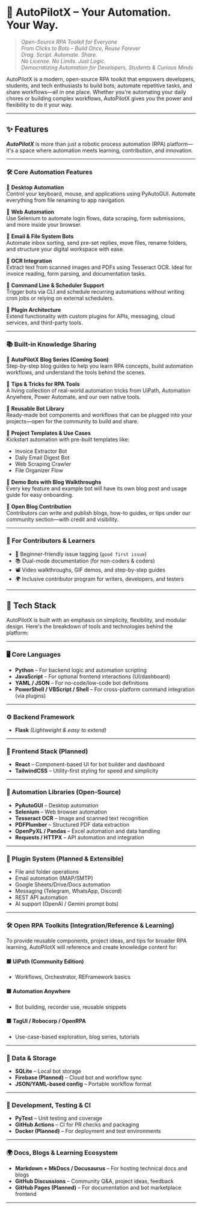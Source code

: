 # 🤖 AutoPilotX – Your Automation. Your Way.

> _Open-Source RPA Toolkit for Everyone_  
> _From Clicks to Bots – Build Once, Reuse Forever_  
> _Drag. Script. Automate. Share._  
> _No License. No Limits. Just Logic._  
> _Democratizing Automation for Developers, Students & Curious Minds_

AutoPilotX is a modern, open-source RPA toolkit that empowers developers, students, and tech enthusiasts to build bots, automate repetitive tasks, and share workflows—all in one place. Whether you're automating your daily chores or building complex workflows, AutoPilotX gives you the power and flexibility to do it your way.

---

## ✨ Features

***AutoPilotX*** is more than just a robotic process automation (RPA) platform—it's a space where automation meets learning, contribution, and innovation.

---

### 🛠️ Core Automation Features

🔹 **Desktop Automation**  
Control your keyboard, mouse, and applications using PyAutoGUI. Automate everything from file renaming to app navigation.

🔹 **Web Automation**  
Use Selenium to automate login flows, data scraping, form submissions, and more inside your browser.

🔹 **Email & File System Bots**  
Automate inbox sorting, send pre-set replies, move files, rename folders, and structure your digital workspace with ease.

🔹 **OCR Integration**  
Extract text from scanned images and PDFs using Tesseract OCR. Ideal for invoice reading, form parsing, and documentation tasks.

🔹 **Command Line & Scheduler Support**  
Trigger bots via CLI and schedule recurring automations without writing cron jobs or relying on external schedulers.

🔹 **Plugin Architecture**  
Extend functionality with custom plugins for APIs, messaging, cloud services, and third-party tools.

---

### 📚 Built-in Knowledge Sharing

🔹 **AutoPilotX Blog Series (Coming Soon)**  
Step-by-step blog guides to help you learn RPA concepts, build automation workflows, and understand the tools behind the scenes.

🔹 **Tips & Tricks for RPA Tools**  
A living collection of real-world automation tricks from UiPath, Automation Anywhere, Power Automate, and our own native tools.

🔹 **Reusable Bot Library**  
Ready-made bot components and workflows that can be plugged into your projects—open for the community to build and share.

🔹 **Project Templates & Use Cases**  
Kickstart automation with pre-built templates like:
- Invoice Extractor Bot  
- Daily Email Digest Bot  
- Web Scraping Crawler  
- File Organizer Flow

🔹 **Demo Bots with Blog Walkthroughs**  
Every key feature and example bot will have its own blog post and usage guide for easy onboarding.

🔹 **Open Blog Contribution**  
Contributors can write and publish blogs, how-to guides, or tips under our community section—with credit and visibility.

---

### 🌱 For Contributors & Learners

- 💬 Beginner-friendly issue tagging (`good first issue`)
- 📚 Dual-mode documentation (for non-coders & coders)
- 📽️ Video walkthroughs, GIF demos, and step-by-step guides
- 🌍 Inclusive contributor program for writers, developers, and testers

---

## 🧰 Tech Stack

AutoPilotX is built with an emphasis on simplicity, flexibility, and modular design. Here's the breakdown of tools and technologies behind the platform:

---

### 🖥️ Core Languages
- **Python** – For backend logic and automation scripting
- **JavaScript** – For optional frontend interactions (UI/dashboard)
- **YAML / JSON** – For no-code/low-code bot definitions
- **PowerShell / VBScript / Shell** – For cross-platform command integration (via plugins)

---

### ⚙️ Backend Framework
- **Flask** *(Lightweight & easy to extend)*  
 
---

### 🎨 Frontend Stack (Planned)
- **React** – Component-based UI for bot builder and dashboard  
- **TailwindCSS** – Utility-first styling for speed and simplicity

---

### 🤖 Automation Libraries (Open-Source)
- **PyAutoGUI** – Desktop automation  
- **Selenium** – Web browser automation  
- **Tesseract OCR** – Image and scanned text recognition  
- **PDFPlumber** – Structured PDF data extraction  
- **OpenPyXL / Pandas** – Excel automation and data handling  
- **Requests / HTTPX** – API automation and integration

---

### 🧩 Plugin System (Planned & Extensible)
- File and folder operations  
- Email automation (IMAP/SMTP)  
- Google Sheets/Drive/Docs automation  
- Messaging (Telegram, WhatsApp, Discord)  
- REST API automation  
- AI support (OpenAI / Gemini prompt bots)

---

### 🛠️ Open RPA Toolkits (Integration/Reference & Learning)

To provide reusable components, project ideas, and tips for broader RPA learning, AutoPilotX will reference and create knowledge content for:

#### 🟦 UiPath (Community Edition)  
- Workflows, Orchestrator, REFramework basics

#### 🟨 Automation Anywhere  
- Bot building, recorder use, reusable snippets

#### 🟩 TagUI / Robocorp / OpenRPA  
- Use-case-based exploration, blog series, tutorials

---

### 💾 Data & Storage
- **SQLite** – Local bot storage  
- **Firebase (Planned)** – Cloud bot and workflow sync  
- **JSON/YAML-based config** – Portable workflow format

---

### 🧪 Development, Testing & CI
- **PyTest** – Unit testing and coverage  
- **GitHub Actions** – CI for PR checks and packaging  
- **Docker (Planned)** – For deployment and test environments

---

### 🌍 Docs, Blogs & Learning Ecosystem
- **Markdown + MkDocs / Docusaurus** – For hosting technical docs and blogs  
- **GitHub Discussions** – Community Q&A, project ideas, feedback  
- **GitHub Pages (Planned)** – For documentation and bot marketplace frontend

---



